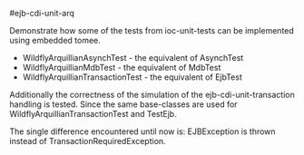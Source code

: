 #ejb-cdi-unit-arq

Demonstrate how some of the tests from ioc-unit-tests can be implemented using embedded tomee.

* WildflyArquillianAsynchTest - the equivalent of AsynchTest
* WildflyArquillianMdbTest - the equivalent of MdbTest
* WildflyArquillianTransactionTest - the equivalent of EjbTest

Additionally the correctness of the simulation of the ejb-cdi-unit-transaction handling is tested.
Since the same base-classes are used for WildflyArquillianTransactionTest and TestEjb.

The single difference encountered until now is: EJBException is thrown instead of TransactionRequiredException.